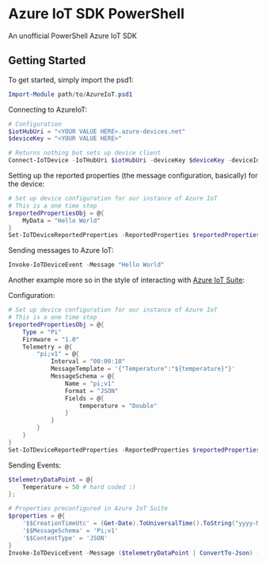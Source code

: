 # Azure IoT SDK PowerShell

An unofficial PowerShell Azure IoT SDK

## Getting Started

To get started, simply import the psd1:

```powershell
Import-Module path/to/AzureIoT.psd1
```

Connecting to AzureIoT:

```powershell
# Configuration
$iotHubUri = "<YOUR VALUE HERE>.azure-devices.net"
$deviceKey = "<YOUR VALUE HERE>"

# Returns nothing but sets up device client
Connect-IoTDevice -IoTHubUri $iotHubUri -deviceKey $deviceKey -deviceId "pi"
```

Setting up the reported properties (the message configuration, basically) for the device:

```powershell
# Set up device configuration for our instance of Azure IoT
# This is a one time step
$reportedPropertiesObj = @{
    MyData = "Hello World"
}
Set-IoTDeviceReportedProperties -ReportedProperties $reportedPropertiesObj
```

Sending messages to Azure IoT:

```powershell
Invoke-IoTDeviceEvent -Message "Hello World"
```

Another example more so in the style of interacting with [Azure IoT Suite](https://azure.microsoft.com/en-us/suites/iot-suite/):

Configuration:
```powershell
# Set up device configuration for our instance of Azure IoT
# This is a one time step
$reportedPropertiesObj = @{
    Type = "Pi"
    Firmware = "1.0"
    Telemetry = @{
        "pi;v1" = @{
            Interval = "00:00:10"
            MessageTemplate = '{"Temperature":"${temperature}"}'
            MessageSchema = @{
                Name = "pi;v1"
                Format = "JSON"
                Fields = @{
                    temperature = "Double"
                }
            }
        }
    }
}
Set-IoTDeviceReportedProperties -ReportedProperties $reportedPropertiesObj
```

Sending Events:
```powershell
$telemetryDataPoint = @{
    Temperature = 50 # hard coded :)
};

# Properties preconfigured in Azure IoT Suite
$properties = @{
    '$$CreationTimeUtc' = (Get-Date).ToUniversalTime().ToString("yyyy-MM-ddTHH:mm:ss.fffffffZ")
    '$$MessageSchema' = 'Pi;v1'
    '$$ContentType' = 'JSON'
}
Invoke-IoTDeviceEvent -Message ($telemetryDataPoint | ConvertTo-Json) -Properties $properties
```